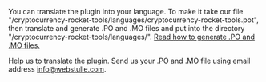You can translate the plugin into your language. To make it take our file "/cryptocurrency-rocket-tools/languages/cryptocurrency-rocket-tools.pot", then translate and generate .PO and .MO files and put into the directory "/cryptocurrency-rocket-tools/languages/". [Read how to generate .PO and .MO files.](https://developer.wordpress.org/themes/functionality/localization/#translate-po-file)

Help us to translate the plugin. Send us your .PO and .MO file using email address info@webstulle.com.